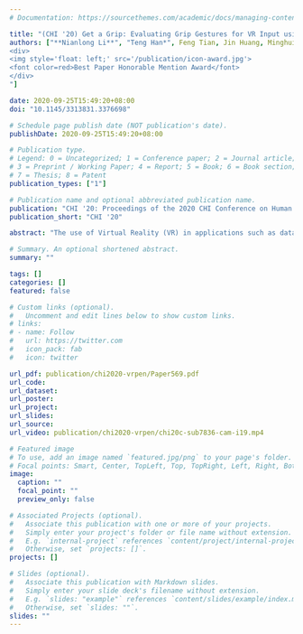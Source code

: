 ```yaml
---
# Documentation: https://sourcethemes.com/academic/docs/managing-content/

title: "(CHI '20) Get a Grip: Evaluating Grip Gestures for VR Input using a Lightweight Pen"
authors: ["**Nianlong Li**", "Teng Han*", Feng Tian, Jin Huang, Minghui Sun,  Pourang Irani, "Jason Alexander
<div>
<img style='float: left;' src='/publication/icon-award.jpg'>
<font color=red>Best Paper Honorable Mention Award</font>
</div>
"]

date: 2020-09-25T15:49:20+08:00
doi: "10.1145/3313831.3376698"

# Schedule page publish date (NOT publication's date).
publishDate: 2020-09-25T15:49:20+08:00

# Publication type.
# Legend: 0 = Uncategorized; 1 = Conference paper; 2 = Journal article;
# 3 = Preprint / Working Paper; 4 = Report; 5 = Book; 6 = Book section;
# 7 = Thesis; 8 = Patent
publication_types: ["1"]

# Publication name and optional abbreviated publication name.
publication: "CHI '20: Proceedings of the 2020 CHI Conference on Human Factors in Computing Systems"
publication_short: "CHI '20"

abstract: "The use of Virtual Reality (VR) in applications such as data analysis, artistic creation, and clinical settings requires high precision input. However, the current design of handheld controllers, where wrist rotation is the primary input approach, does not exploit the human fingers' capability for dexterous movements for high precision pointing and selection. To address this issue, we investigated the characteristics and potential of using a pen as a VR input device. We conducted two studies. The first examined which pen grip allowed the largest range of motion---we found a tripod grip at the rear end of the shaft met this criterion. The second study investigated target selection via 'poking' and ray-casting, where we found the pen grip outperformed the traditional wrist-based input in both cases. Finally, we demonstrate potential applications enabled by VR pen input and grip postures."

# Summary. An optional shortened abstract.
summary: ""

tags: []
categories: []
featured: false

# Custom links (optional).
#   Uncomment and edit lines below to show custom links.
# links:
# - name: Follow
#   url: https://twitter.com
#   icon_pack: fab
#   icon: twitter

url_pdf: publication/chi2020-vrpen/Paper569.pdf
url_code:
url_dataset:
url_poster:
url_project:
url_slides:
url_source:
url_video: publication/chi2020-vrpen/chi20c-sub7836-cam-i19.mp4

# Featured image
# To use, add an image named `featured.jpg/png` to your page's folder. 
# Focal points: Smart, Center, TopLeft, Top, TopRight, Left, Right, BottomLeft, Bottom, BottomRight.
image:
  caption: ""
  focal_point: ""
  preview_only: false

# Associated Projects (optional).
#   Associate this publication with one or more of your projects.
#   Simply enter your project's folder or file name without extension.
#   E.g. `internal-project` references `content/project/internal-project/index.md`.
#   Otherwise, set `projects: []`.
projects: []

# Slides (optional).
#   Associate this publication with Markdown slides.
#   Simply enter your slide deck's filename without extension.
#   E.g. `slides: "example"` references `content/slides/example/index.md`.
#   Otherwise, set `slides: ""`.
slides: ""
---
```

